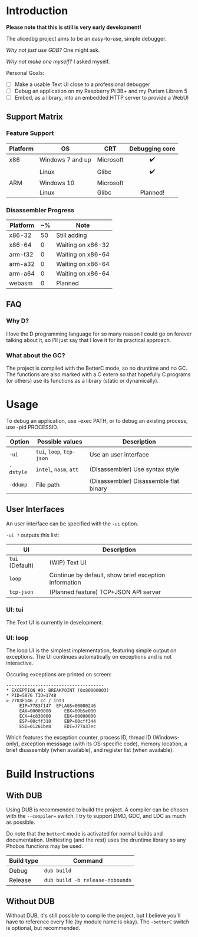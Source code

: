 # Introduction

**Please note that this is still is very early development!**

The alicedbg project aims to be an easy-to-use, simple debugger.

_Why not just use GDB?_ One might ask.

_Why not make one myself?_ I asked myself.

Personal Goals:

- [ ] Make a usable Text UI close to a professional debugger
- [ ] Debug an application on my Raspberry Pi 3B+ and my Purism Librem 5
- [ ] Embed, as a library, into an embedded HTTP server to provide a WebUI

## Support Matrix

### Feature Support

| Platform | OS | CRT | Debugging core |
|---|---|---|:-:|
| x86 | Windows 7 and up | Microsoft | ✔️ |
| | Linux | Glibc | ✔️ |
| ARM | Windows 10 | Microsoft |  |
| | Linux | Glibc | Planned! |

### Disassembler Progress

| Platform | ~% | Note |
|---|---|---|
| x86-32 | 50 | Still adding |
| x86-64 | 0 | Waiting on x86-32 |
| arm-t32 | 0 | Waiting on x86-64 |
| arm-a32 | 0 | Waiting on x86-64 |
| arm-a64 | 0 | Waiting on x86-64 |
| webasm | 0 | Planned |

## FAQ

### Why D?

I love the D programming language for so many reason I could go on forever
talking about it, so I'll just say that I love it for its practical approach.

### What about the GC?

The project is compiled with the BetterC mode, so no druntime and no GC. The
functions are also marked with a C extern so that hopefully C programs (or
others) use its functions as a library (static or dynamically).

# Usage

To debug an application, use -exec PATH, or to debug an existing process,
use -pid PROCESSID.

| Option | Possible values | Description |
|---|---|---|
| `-ui` | `tui`, `loop`, `tcp-json` | Use an user interface |
| `-dstyle` | `intel`, `nasm`, `att` | (Disassembler) Use syntax style |
| `-ddump` | File path | (Disassembler) Disassemble flat binary |

## User Interfaces

An user interface can be specified with the `-ui` option.

`-ui ?` outputs this list:

| UI | Description |
|---|---|
| `tui` (Default) | (WIP) Text UI |
| `loop` | Continue by default, show brief exception information |
| `tcp-json` | (Planned feature) TCP+JSON API server |

### UI: tui

The Text UI is currently in development.

### UI: loop

The loop UI is the simplest implementation, featuring simple output on
exceptions. The UI continues automatically on exceptions and is not
interactive.

Occuring exceptions are printed on screen:

```
-------------------------------------
* EXCEPTION #0: BREAKPOINT (0x80000003)
* PID=5876 TID=1748
> 7783F146 / cc / int3
     EIP=7783f147  EFLAGS=00000246
     EAX=00000000     EBX=00b5e000
     ECX=4c830000     EDX=00000000
     ESP=00cff318     EBP=00cff344
     ESI=01261be8     EDI=777a37ec
```

Which features the exception counter, process ID, thread ID (Windows-only),
exception messsage (with its OS-specific code), memory location, a brief
disassembly (when available), and register list (when available).

# Build Instructions

## With DUB

Using DUB is recommended to build the project. A compiler can be chosen with the
`--compiler=` switch. I try to support DMD, GDC, and LDC as much as possible.

Do note that the `betterC` mode is activated for normal builds and
documentation. Unittesting (and the rest) uses the druntime library so any
Phobos functions may be used.

| Build type | Command |
|---|---|
| Debug | `dub build` |
| Release | `dub build -b release-nobounds` |

## Without DUB

Without DUB, it's still possible to compile the project, but I believe you'll
have to reference every file (by module name is okay). The `-betterC` switch
is optional, but recommended.